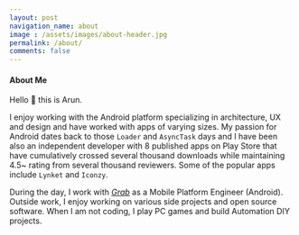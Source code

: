 ```yaml
---
layout: post
navigation_name: about
image : /assets/images/about-header.jpg
permalink: /about/
comments: false
---
```


#### About Me

Hello :wave: this is Arun.

I enjoy working with the Android platform specializing in architecture, UX and design and have worked with apps of varying sizes. My passion for Android dates back to those `Loader` and `AsyncTask` days and I have been also an independent developer with 8 published apps on Play Store that have cumulatively crossed several thousand downloads while maintaining 4.5~ rating from several thousand reviewers. Some of the popular apps include `Lynket` and `Iconzy`.

During the day, I work with *[Grab](https://www.grab.com/sg/)* as a Mobile Platform Engineer (Android). Outside work, I enjoy working on various side projects and open source software. When I am not coding, I play PC games and build Automation DIY projects.
